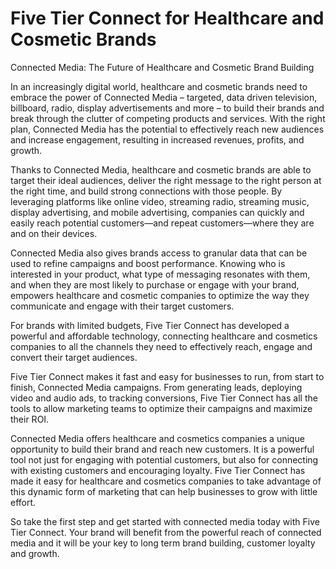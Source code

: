 # Five Tier Connect for Healthcare and Cosmetic Brands

Connected Media: The Future of Healthcare and Cosmetic Brand Building

In an increasingly digital world, healthcare and cosmetic brands need to embrace the power of Connected Media – targeted, data driven television, billboard, radio, display advertisements and more – to build their brands and break through the clutter of competing products and services. With the right plan, Connected Media has the potential to effectively reach new audiences and increase engagement, resulting in increased revenues, profits, and growth.

Thanks to Connected Media, healthcare and cosmetic brands are able to target their ideal audiences, deliver the right message to the right person at the right time, and build strong connections with those people. By leveraging platforms like online video, streaming radio, streaming music, display advertising, and mobile advertising, companies can quickly and easily reach potential customers—and repeat customers—where they are and on their devices.

Connected Media also gives brands access to granular data that can be used to refine campaigns and boost performance. Knowing who is interested in your product, what type of messaging resonates with them, and when they are most likely to purchase or engage with your brand, empowers healthcare and cosmetic companies to optimize the way they communicate and engage with their target customers.

For brands with limited budgets, Five Tier Connect has developed a powerful and affordable technology, connecting healthcare and cosmetics companies to all the channels they need to effectively reach, engage and convert their target audiences.

Five Tier Connect makes it fast and easy for businesses to run, from start to finish, Connected Media campaigns. From generating leads, deploying video and audio ads, to tracking conversions, Five Tier Connect has all the tools to allow marketing teams to optimize their campaigns and maximize their ROI.

Connected Media offers healthcare and cosmetics companies a unique opportunity to build their brand and reach new customers. It is a powerful tool not just for engaging with potential customers, but also for connecting with existing customers and encouraging loyalty. Five Tier Connect has made it easy for healthcare and cosmetics companies to take advantage of this dynamic form of marketing that can help businesses to grow with little effort.

So take the first step and get started with connected media today with Five Tier Connect. Your brand will benefit from the powerful reach of connected media and it will be your key to long term brand building, customer loyalty and growth.
